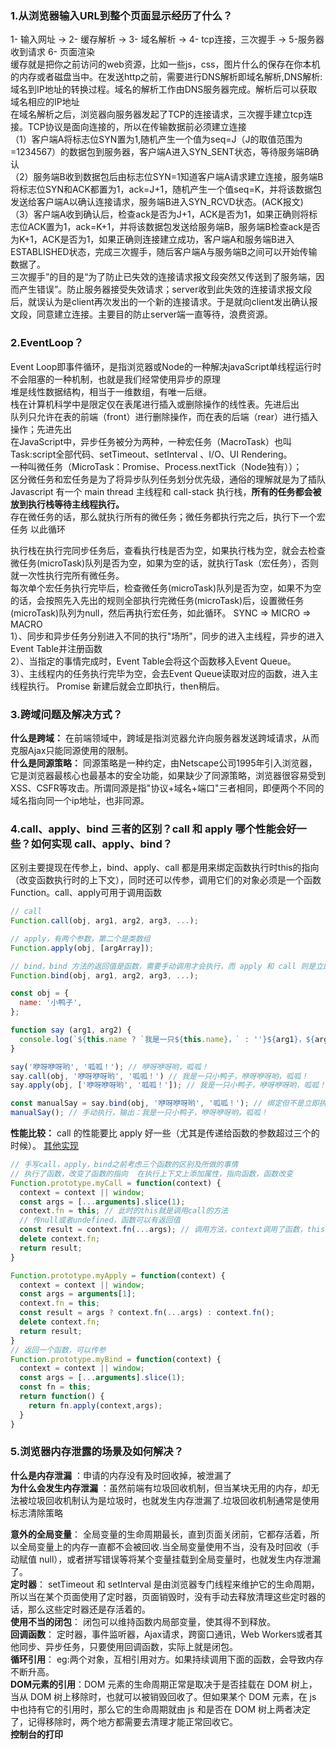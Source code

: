 ### 1.从浏览器输入URL到整个页面显示经历了什么？
1- 输入网址 → 2- 缓存解析 → 3- 域名解析 → 4- tcp连接，三次握手 → 5-服务器收到请求 6- 页面渲染  
缓存就是把你之前访问的web资源，比如一些js，css，图片什么的保存在你本机的内存或者磁盘当中。在发送http之前，需要进行DNS解析即域名解析,DNS解析:域名到IP地址的转换过程。域名的解析工作由DNS服务器完成。解析后可以获取域名相应的IP地址  
在域名解析之后，浏览器向服务器发起了TCP的连接请求，三次握手建立tcp连接。TCP协议是面向连接的，所以在传输数据前必须建立连接  
（1）客户端A将标志位SYN置为1,随机产生一个值为seq=J（J的取值范围为=1234567）的数据包到服务器，客户端A进入SYN_SENT状态，等待服务端B确认  
（2）服务端B收到数据包后由标志位SYN=1知道客户端A请求建立连接，服务端B将标志位SYN和ACK都置为1，ack=J+1，随机产生一个值seq=K，并将该数据包发送给客户端A以确认连接请求，服务端B进入SYN_RCVD状态。(ACK报文)  
（3）客户端A收到确认后，检查ack是否为J+1，ACK是否为1，如果正确则将标志位ACK置为1，ack=K+1，并将该数据包发送给服务端B，服务端B检查ack是否为K+1，ACK是否为1，如果正确则连接建立成功，客户端A和服务端B进入ESTABLISHED状态，完成三次握手，随后客户端A与服务端B之间可以开始传输数据了。  
三次握手”的目的是“为了防止已失效的连接请求报文段突然又传送到了服务端，因而产生错误”。防止服务器接受失效请求；server收到此失效的连接请求报文段后，就误认为是client再次发出的一个新的连接请求。于是就向client发出确认报文段，同意建立连接。主要目的防止server端一直等待，浪费资源。  
### 2.EventLoop？
Event Loop即事件循环，是指浏览器或Node的一种解决javaScript单线程运行时不会阻塞的一种机制，也就是我们经常使用异步的原理  
堆是线性数据结构，相当于一维数组，有唯一后继。  
栈在计算机科学中是限定仅在表尾进行插入或删除操作的线性表。先进后出  
队列只允许在表的前端（front）进行删除操作，而在表的后端（rear）进行插入操作；先进先出  
在JavaScript中，异步任务被分为两种，一种宏任务（MacroTask）也叫Task:script全部代码、setTimeout、setInterval
、I/O、UI Rendering。  
一种叫微任务（MicroTask：Promise、Process.nextTick（Node独有））；  
区分微任务和宏任务是为了将异步队列任务划分优先级，通俗的理解就是为了插队  
Javascript 有一个 main thread 主线程和 call-stack 执行栈，__所有的任务都会被放到执行栈等待主线程执行。__  
存在微任务的话，那么就执行所有的微任务；微任务都执行完之后，执行下一个宏任务	以此循环  

执行栈在执行完同步任务后，查看执行栈是否为空，如果执行栈为空，就会去检查微任务(microTask)队列是否为空，如果为空的话，就执行Task（宏任务），否则就一次性执行完所有微任务。  
每次单个宏任务执行完毕后，检查微任务(microTask)队列是否为空，如果不为空的话，会按照先入先出的规则全部执行完微任务(microTask)后，设置微任务(microTask)队列为null，然后再执行宏任务，如此循环。
SYNC => MICRO => MACRO  
1）、同步和异步任务分别进入不同的执行"场所"，同步的进入主线程，异步的进入Event Table并注册函数  
2）、当指定的事情完成时，Event Table会将这个函数移入Event Queue。  
3）、主线程内的任务执行完毕为空，会去Event Queue读取对应的函数，进入主线程执行。	Promise 新建后就会立即执行，then稍后。  
### 3.跨域问题及解决方式？
__什么是跨域：__ 在前端领域中，跨域是指浏览器允许向服务器发送跨域请求，从而克服Ajax只能同源使用的限制。  
__什么是同源策略：__ 同源策略是一种约定，由Netscape公司1995年引入浏览器，它是浏览器最核心也最基本的安全功能，如果缺少了同源策略，浏览器很容易受到XSS、CSFR等攻击。所谓同源是指"协议+域名+端口"三者相同，即便两个不同的域名指向同一个ip地址，也非同源。  


### 4.call、apply、bind 三者的区别？call 和 apply 哪个性能会好一些？如何实现 call、apply、bind？
区别主要提现在传参上，bind、apply、call 都是用来绑定函数执行时this的指向（改变函数执行时的上下文），同时还可以传参，调用它们的对象必须是一个函数 Function。call、apply可用于调用函数
```javascript
// call  
Function.call(obj, arg1, arg2, arg3, ...);

// apply，有两个参数，第二个是类数组
Function.apply(obj, [argArray]);

// bind，bind 方法的返回值是函数，需要手动调用才会执行，而 apply 和 call 则是立即调用
Function.bind(obj, arg1, arg2, arg3, ...);
```
```javascript
const obj = {
  name: '小鸭子',
};

function say (arg1, arg2) {
  console.log(`${this.name ? `我是一只${this.name}，` : ''}${arg1}，${arg2}`);
}

say('咿呀咿呀哟', '呱呱！'); // 咿呀咿呀哟，呱呱！
say.call(obj, '咿呀咿呀哟', '呱呱！') // 我是一只小鸭子，咿呀咿呀哟，呱呱！
say.apply(obj, ['咿呀咿呀哟', '呱呱！']); // 我是一只小鸭子，咿呀咿呀哟，呱呱！

const manualSay = say.bind(obj, '咿呀咿呀哟', '呱呱！'); // 绑定但不是立即执行
manualSay(); // 手动执行，输出：我是一只小鸭子，咿呀咿呀哟，呱呱！
```
**性能比较：** call 的性能要比 apply 好一些（尤其是传递给函数的参数超过三个的时候）。  [其他实现](https://leetoffer.com/question/608fbbb4a8cba06305b045f8)
```javascript
// 手写call，apply，bind之前考虑三个函数的区别及所做的事情
// 执行了函数，改变了函数的指向  在执行上下文上添加属性，指向函数，函数改变
Function.prototype.myCall = function(context) {
  context = context || window;
  const args = [...arguments].slice(1);
  context.fn = this; // 此时的this就是调用call的方法
  // 传null或者undefined，函数可以有返回值
  const result = context.fn(...args); // 调用方法，context调用了函数，this指向context
  delete context.fn;
  return result;
}

Function.prototype.myApply = function(context) {
  context = context || window;
  const args = arguments[1];
  context.fn = this;
  const result = args ? context.fn(...args) : context.fn();
  delete context.fn;
  return result;
}
// 返回一个函数，可以传参
Function.prototype.myBind = function(context) {
  context = context || window;
  const args = [...arguments].slice(1);
  const fn = this;
  return function() {
    return fn.apply(context,args);
  }
}
```
### 5.浏览器内存泄露的场景及如何解决？
**什么是内存泄漏** ：申请的内存没有及时回收掉，被泄漏了  
**为什么会发生内存泄漏** ：虽然前端有垃圾回收机制，但当某块无用的内存，却无法被垃圾回收机制认为是垃圾时，也就发生内存泄漏了.垃圾回收机制通常是使用标志清除策略  

__意外的全局变量__： 全局变量的生命周期最长，直到页面关闭前，它都存活着，所以全局变量上的内存一直都不会被回收.当全局变量使用不当，没有及时回收（手动赋值 null），或者拼写错误等将某个变量挂载到全局变量时，也就发生内存泄漏了。  
__定时器__： setTimeout 和 setInterval 是由浏览器专门线程来维护它的生命周期，所以当在某个页面使用了定时器，页面销毁时，没有手动去释放清理这些定时器的话，那么这些定时器还是存活着的。  
__使用不当的闭包__： 闭包可以维持函数内局部变量，使其得不到释放。  
__回调函数__： 定时器，事件监听器，Ajax请求，跨窗口通讯，Web Workers或者其他同步、异步任务，只要使用回调函数，实际上就是闭包。  
__循环引用__： eg:两个对象，互相引用对方。如果持续调用下面的函数，会导致内存不断升高。  
__DOM元素的引用__：DOM 元素的生命周期正常是取决于是否挂载在 DOM 树上，当从 DOM 树上移除时，也就可以被销毁回收了。但如果某个 DOM 元素，在 js 中也持有它的引用时，那么它的生命周期就由 js 和是否在 DOM 树上两者决定了，记得移除时，两个地方都需要去清理才能正常回收它。    
__控制台的打印__  



